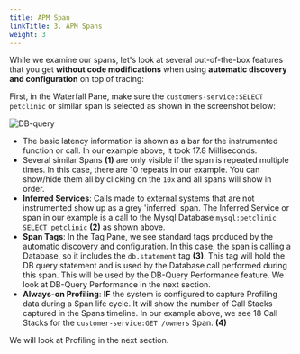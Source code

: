 ```yaml
---
title: APM Span
linkTitle: 3. APM Spans
weight: 3
---
```


While we examine our spans, let's look at several out-of-the-box features that you get **without code modifications** when using **automatic discovery and configuration** on top of tracing:

First, in the Waterfall Pane, make sure the `customers-service:SELECT petclinic` or similar span is selected as shown in the screenshot below:

![DB-query](../../images/db-query.png)

* The basic latency information is shown as a bar for the instrumented function or call. In our example above, it took 17.8 Milliseconds.
* Several similar Spans **(1)** are only visible if the span is repeated multiple times. In this case, there are 10 repeats in our example. You can show/hide them all by clicking on the `10x` and all spans will show in order.
* **Inferred Services**: Calls made to external systems that are not instrumented show up as a grey 'inferred' span. The Inferred Service or span in our example is a call to the Mysql Database `mysql:petclinic SELECT petclinic` **(2)** as shown above.
* **Span Tags**: In the Tag Pane, we see standard tags produced by the automatic discovery and configuration. In this case, the span is calling a Database, so it includes the `db.statement` tag **(3)**. This tag will hold the DB query statement and is used by the Database call performed during this span. This will be used by the DB-Query Performance feature. We look at DB-Query Performance in the next section.
* **Always-on Profiling**: **IF** the system is configured to capture Profiling data during a Span life cycle. It will show the number of Call Stacks captured in the Spans timeline. In our example above, we see 18 Call Stacks for the `customer-service:GET /owners` Span. **(4)**

We will look at Profiling in the next section.

<!--
## 3. Review Profiling Data Collection

You can now visit the Splunk APM UI and examine the application components, traces, profiling, DB Query performance and metrics. From the left-hand menu **APM** → **Explore**, click the environment dropdown and select your environment e.g. `<INSTANCE>-petclinic` (where`<INSTANCE>` is replaced with the value you noted down earlier).

![APM Environment](../images/apm-environment.png)

Once your validation is complete you can stop the application by pressing `Ctrl-c`.

## 4. Adding Resource Attributes to Spans

Resource attributes can be added to every reported span. For example `version=0.314`. A comma-separated list of resource attributes can also be defined e.g. `key1=val1,key2=val2`.

Let's launch the PetClinic again using new resource attributes. Note, that adding resource attributes to the run command will override what was defined when we installed the collector. Let's add two new resource attributes `deployment.environment=$INSTANCE-petclinic-env,version=0.314`:

```bash
java \
-Dserver.port=8083 \
-Dotel.service.name=$INSTANCE-petclinic-service \
-Dotel.resource.attributes=deployment.environment=$INSTANCE-petclinic-env,version=0.314 \
-jar target/spring-petclinic-*.jar --spring.profiles.active=mysql
```

Back in the Splunk APM UI we can drill down on a recent trace and see the new `version` attribute in a span.

-->